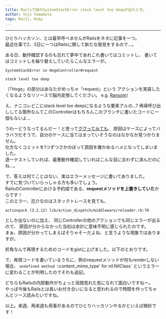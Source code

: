 ```yaml
---
title: Railsで謎のSystemStackError stack level too deepが出たとき。
author: Yuji Yamamoto
tags: Rails, Ruby
...
```

---

ひとりハッカソン、とは最早呼べませんがRailsをネタに記事を一つ。  
最近仕事で2、3日に一つはRailsに関して新たな発見をするので...。

ある日、動作確認するのも忘れて夢中であれこれ書いてはコミットし、
書いてはコミットしを繰り替えしていたらこんなエラーが。

```
SystemStackError in HogeController#request

stack level too deep
```

（「Hoge」の部分はあなたがめっちゃ「request」という
アクションを実装したくなるようなリソースで脳内変換してください。 e.g. [Ransom](http://ejje.weblio.jp/content/%E8%BA%AB%E4%BB%A3%E9%87%91)）

え、ナニコレどこにstack level too deepになるような要素アルの...?
再帰呼び出ししてる箇所なんてこのControllerはもちろんこのブランチに書いたコードに一個もないよ...  

うわーどうなってるんだー！と思って[ググってみても](https://www.google.com/search?sourceid=chrome&ie=UTF-8&q=rails%20stack%20level%20too%20deep)、
原因はケースによってバラバラだそうで、自分のケースに当てはまっていそうなのはなかなか見つかりません。  
仕方なくコミットを1つずつさかのぼって原因を確かめるハメとなってしまいました。  
逐一テストしていれば、最悪動作確認していればこんな目に合わずに済んだのにね...。

で、答えは何てことはない、実はエラーメッセージに書いてありました。  
すでに気づいていらっしゃる方も多いでしょう。  
RailsのControllerにおける予約語である、**requestメソッドを上書きしていた**からです！  
このエラー、厄介なのはスタックトレースを見ても、

```
actionpack (3.2.12) lib/action_dispatch/middleware/reloader.rb:70
```

としか出ないのに加え、
同じControllerの他のアクションでも同じエラーが出るので、
原因が分からなかった当初は余計に意味不明に感じられたのです。  
まぁ、原因が分かってしまえばそりゃそーだよね、と言うような現象ではありますが。

折角なんで再現するためのコードをgistに上げました。以下のとおりです。

<script src="https://gist.github.com/igrep/5023699.js"></script>

で、再現コードを書いているうちに、例のrequestメソッドが何もrenderしない場合、
`undefined method \`content\_mime\_type' for nil:NilClass` というエラーに変わることが判明したのでそれも追記。

<script src="https://gist.github.com/igrep/5023809.js"></script>

どちらもRailsの内部動作がちょっと垣間見れた気になれて面白いですねー。  
やっぱ今後もRailsとは長いお付き合いになると思われるので時間を作ってちゃんとソース読みたいですね。

以上。来週、再来週も用事があるのでひとりハッカソンやるかといえば微妙です！
